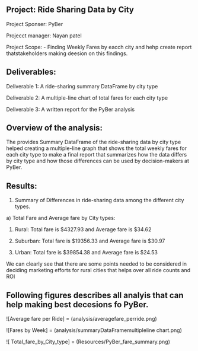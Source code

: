 ## Project: Ride Sharing Data by City

Project Sponser: PyBer

Projecct manager: Nayan patel

Project Scope: - Finding Weekly Fares by eacch city and hehp create report thatstakeholders making deesion on this  findings. 

## Deliverables:

Deliverable 1: A ride-sharing summary DataFrame by city type

Deliverable 2: A multiple-line chart of total fares for each city type

Deliverable 3: A written report for the PyBer analysis 

## Overview of the analysis: 

The provides Summary DataFrame of the ride-sharing data by city type helped creating a multiple-line graph that shows the total weekly fares for each city type to make a final report that summarizes how the data differs by city type and how those differences can be used by decision-makers at PyBer.

## Results:

1. Summary of Differences in ride-sharing data among the different city types.

a) Total Fare and Average fare by City types:

 1. Rural: Total fare  is $4327.93 and Average fare is $34.62
 
 2. Suburban: Total fare  is $19356.33 and Average fare is $30.97
 
 3. Urban: Total fare  is $39854.38 and Average fare is $24.53
 
We can clearly see that there are some points needed to be considered in deciding marketing efforts for rural cities that helps over all ride counts and ROI

## Following figures describes all analyis that can help making best decesions fo PyBer. 

![Average fare per Ride] = (analysis/averagefare_perride.png)

![Fares by Week] = (analysis/summaryDataFramemultipleline chart.png)

![ Total_fare_by_City_type] = (Resources/PyBer_fare_summary.png)
 